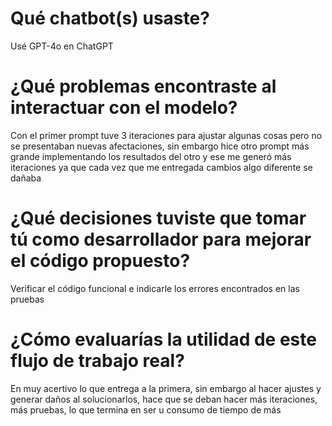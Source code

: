 # Qué chatbot(s) usaste?

Usé GPT-4o en ChatGPT

# ¿Qué problemas encontraste al interactuar con el modelo?

Con el primer prompt tuve 3 iteraciones para ajustar algunas cosas pero no se presentaban nuevas afectaciones, sin embargo hice otro prompt más grande implementando los resultados del otro y ese me generó más iteraciones ya que cada vez que me entregada cambios algo diferente se dañaba

# ¿Qué decisiones tuviste que tomar tú como desarrollador para mejorar el código propuesto?

Verificar el código funcional e indicarle los errores encontrados en las pruebas

# ¿Cómo evaluarías la utilidad de este flujo de trabajo real?

En muy acertivo lo que entrega a la primera, sin embargo al hacer ajustes y generar daños al solucionarlos, hace que se deban hacer más iteraciones, más pruebas, lo que termina en ser u consumo de tiempo de más
